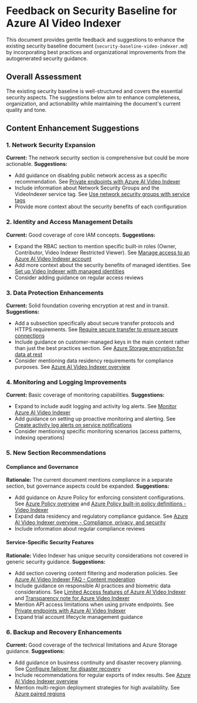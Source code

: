 # Feedback on Security Baseline for Azure AI Video Indexer

This document provides gentle feedback and suggestions to enhance the existing security baseline document (`security-baseline-video-indexer.md`) by incorporating best practices and organizational improvements from the autogenerated security guidance.

## Overall Assessment

The existing security baseline is well-structured and covers the essential security aspects. The suggestions below aim to enhance completeness, organization, and actionability while maintaining the document's current quality and tone.

## Content Enhancement Suggestions

### 1. Network Security Expansion
**Current:** The network security section is comprehensive but could be more actionable.
**Suggestions:**
- Add guidance on disabling public network access as a specific recommendation. See [Private endpoints with Azure AI Video Indexer](https://learn.microsoft.com/en-us/azure/azure-video-indexer/private-endpoint-overview)
- Include information about Network Security Groups and the VideoIndexer service tag. See [Use network security groups with service tags](https://learn.microsoft.com/en-us/azure/azure-video-indexer/network-security)
- Provide more context about the security benefits of each configuration

### 2. Identity and Access Management Details
**Current:** Good coverage of core IAM concepts.
**Suggestions:**
- Expand the RBAC section to mention specific built-in roles (Owner, Contributor, Video Indexer Restricted Viewer). See [Manage access to an Azure AI Video Indexer account](https://learn.microsoft.com/en-us/azure/azure-video-indexer/restricted-viewer-role)
- Add more context about the security benefits of managed identities. See [Set up Video Indexer with managed identities](https://learn.microsoft.com/en-us/azure/azure-video-indexer/storage-behind-firewall#assign-the-managed-identity-and-role)
- Consider adding guidance on regular access reviews

### 3. Data Protection Enhancements
**Current:** Solid foundation covering encryption at rest and in transit.
**Suggestions:**
- Add a subsection specifically about secure transfer protocols and HTTPS requirements. See [Require secure transfer to ensure secure connections](https://learn.microsoft.com/en-us/azure/storage/common/storage-require-secure-transfer)
- Include guidance on customer-managed keys in the main content rather than just the best practices section. See [Azure Storage encryption for data at rest](https://learn.microsoft.com/en-us/azure/storage/common/storage-service-encryption)
- Consider mentioning data residency requirements for compliance purposes. See [Azure AI Video Indexer overview](https://learn.microsoft.com/en-us/azure/azure-video-indexer/video-indexer-overview)

### 4. Monitoring and Logging Improvements
**Current:** Basic coverage of monitoring capabilities.
**Suggestions:**
- Expand to include audit logging and activity log alerts. See [Monitor Azure AI Video Indexer](https://learn.microsoft.com/en-us/azure/azure-video-indexer/monitor-video-indexer)
- Add guidance on setting up proactive monitoring and alerting. See [Create activity log alerts on service notifications](https://learn.microsoft.com/en-us/azure/service-health/alerts-activity-log-service-notifications-portal)
- Consider mentioning specific monitoring scenarios (access patterns, indexing operations)

### 5. New Section Recommendations

#### Compliance and Governance
**Rationale:** The current document mentions compliance in a separate section, but governance aspects could be expanded.
**Suggestions:**
- Add guidance on Azure Policy for enforcing consistent configurations. See [Azure Policy overview](https://learn.microsoft.com/en-us/azure/governance/policy/overview) and [Azure Policy built-in policy definitions - Video Indexer](https://learn.microsoft.com/en-us/azure/governance/policy/samples/built-in-policies#monitoring)
- Expand data residency and regulatory compliance guidance. See [Azure AI Video Indexer overview - Compliance, privacy, and security](https://learn.microsoft.com/en-us/azure/azure-video-indexer/video-indexer-overview#compliance,-privacy,-and-security)
- Include information about regular compliance reviews

#### Service-Specific Security Features
**Rationale:** Video Indexer has unique security considerations not covered in generic security guidance.
**Suggestions:**
- Add section covering content filtering and moderation policies. See [Azure AI Video Indexer FAQ - Content moderation](https://learn.microsoft.com/en-us/azure/azure-video-indexer/faq#i-tried-to-upload-a-video-as-public-and-it-was-flagged-for-inappropriate-or-offensive-content,-what-does-that-mean)
- Include guidance on responsible AI practices and biometric data considerations. See [Limited Access features of Azure AI Video Indexer](https://learn.microsoft.com/en-us/azure/azure-video-indexer/limited-access-features) and [Transparency note for Azure Video Indexer](https://learn.microsoft.com/en-us/legal/azure-video-indexer/transparency-note)
- Mention API access limitations when using private endpoints. See [Private endpoints with Azure AI Video Indexer](https://learn.microsoft.com/en-us/azure/azure-video-indexer/private-endpoint-overview)
- Expand trial account lifecycle management guidance

### 6. Backup and Recovery Enhancements
**Current:** Good coverage of the technical limitations and Azure Storage guidance.
**Suggestions:**
- Add guidance on business continuity and disaster recovery planning. See [Configure failover for disaster recovery](https://learn.microsoft.com/en-us/azure/azure-video-indexer/video-indexer-disaster-recovery)
- Include recommendations for regular exports of index results. See [Azure AI Video Indexer overview](https://learn.microsoft.com/en-us/azure/azure-video-indexer/video-indexer-overview)
- Mention multi-region deployment strategies for high availability. See [Azure paired regions](https://learn.microsoft.com/en-us/azure/availability-zones/cross-region-replication-azure)
